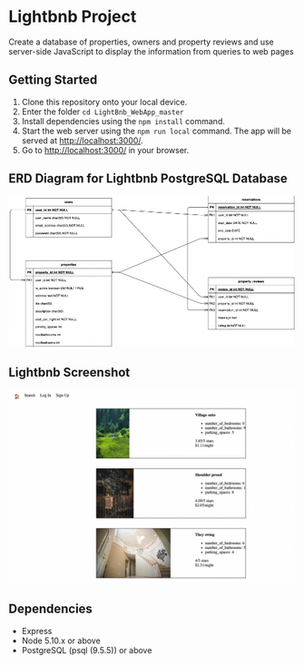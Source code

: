 # Lightbnb Project

Create a database of properties, owners and property reviews and use server-side JavaScript to display the information from queries to web pages

## Getting Started

1. Clone this repository onto your local device.
2. Enter the folder `cd LightBnb_WebApp_master`
3. Install dependencies using the `npm install` command.
3. Start the web server using the `npm run local` command. The app will be served at <http://localhost:3000/>.
4. Go to <http://localhost:3000/> in your browser.

## ERD Diagram for Lightbnb PostgreSQL Database
![ERD](images/Lightbnb_ERD.png)

## Lightbnb Screenshot
![ERD](images/ScreenShot.png)

## Dependencies

- Express
- Node 5.10.x or above
- PostgreSQL (psql (9.5.5)) or above